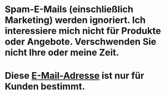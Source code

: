 # Spam-E-Mails (einschließlich Marketing) werden ignoriert. Ich interessiere mich nicht für Produkte oder Angebote. Verschwenden Sie nicht Ihre oder meine Zeit.
# Diese [E-Mail-Adresse](mailto:castillos-02.sismica@icloud.com) ist nur für Kunden bestimmt.

